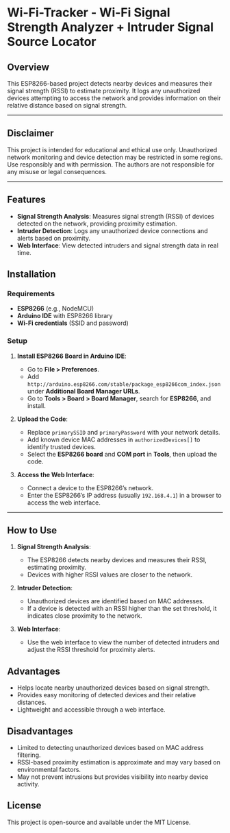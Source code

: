 # Wi-Fi-Tracker - Wi-Fi Signal Strength Analyzer + Intruder Signal Source Locator

## Overview
This ESP8266-based project detects nearby devices and measures their signal strength (RSSI) to estimate proximity. It logs any unauthorized devices attempting to access the network and provides information on their relative distance based on signal strength.

---

## Disclaimer
This project is intended for educational and ethical use only. Unauthorized network monitoring and device detection may be restricted in some regions. Use responsibly and with permission. The authors are not responsible for any misuse or legal consequences.

---

## Features
- **Signal Strength Analysis**: Measures signal strength (RSSI) of devices detected on the network, providing proximity estimation.
- **Intruder Detection**: Logs any unauthorized device connections and alerts based on proximity.
- **Web Interface**: View detected intruders and signal strength data in real time.

## Installation

### Requirements
- **ESP8266** (e.g., NodeMCU)
- **Arduino IDE** with ESP8266 library
- **Wi-Fi credentials** (SSID and password)

### Setup
1. **Install ESP8266 Board in Arduino IDE**:
   - Go to **File > Preferences**.
   - Add `http://arduino.esp8266.com/stable/package_esp8266com_index.json` under **Additional Board Manager URLs**.
   - Go to **Tools > Board > Board Manager**, search for **ESP8266**, and install.

2. **Upload the Code**:
   - Replace `primarySSID` and `primaryPassword` with your network details.
   - Add known device MAC addresses in `authorizedDevices[]` to identify trusted devices.
   - Select the **ESP8266 board** and **COM port** in **Tools**, then upload the code.

3. **Access the Web Interface**:
   - Connect a device to the ESP8266’s network.
   - Enter the ESP8266’s IP address (usually `192.168.4.1`) in a browser to access the web interface.

---

## How to Use
1. **Signal Strength Analysis**:
   - The ESP8266 detects nearby devices and measures their RSSI, estimating proximity.
   - Devices with higher RSSI values are closer to the network.

2. **Intruder Detection**:
   - Unauthorized devices are identified based on MAC addresses.
   - If a device is detected with an RSSI higher than the set threshold, it indicates close proximity to the network.

3. **Web Interface**:
   - Use the web interface to view the number of detected intruders and adjust the RSSI threshold for proximity alerts.

## Advantages
- Helps locate nearby unauthorized devices based on signal strength.
- Provides easy monitoring of detected devices and their relative distances.
- Lightweight and accessible through a web interface.

## Disadvantages
- Limited to detecting unauthorized devices based on MAC address filtering.
- RSSI-based proximity estimation is approximate and may vary based on environmental factors.
- May not prevent intrusions but provides visibility into nearby device activity.

## License
This project is open-source and available under the MIT License.

